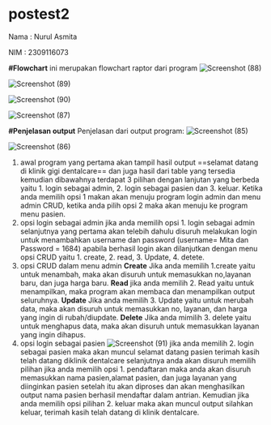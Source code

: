 # postest2
Nama : Nurul Asmita

NIM  : 2309116073

**#Flowchart**
ini merupakan flowchart raptor dari program 
![Screenshot (88)](https://github.com/nurulasmita77/postest2/assets/144861672/7e4c8c50-0fff-4509-be82-7ac19eb1f1f3)

![Screenshot (89)](https://github.com/nurulasmita77/postest2/assets/144861672/89bba78d-2810-4cae-97d2-18f1a2963017)

![Screenshot (90)](https://github.com/nurulasmita77/postest2/assets/144861672/e0e09f20-26ce-434d-9065-a3f1621b508c)

![Screenshot (87)](https://github.com/nurulasmita77/postest2/assets/144861672/a3ddc8ac-ca80-4b19-9900-4edf788b3048)

**#Penjelasan output**
Penjelasan dari output program: 
![Screenshot (85)](https://github.com/nurulasmita77/postest2/assets/144861672/ed178fff-ba51-432d-90ae-964a4f50a338)

![Screenshot (86)](https://github.com/nurulasmita77/postest2/assets/144861672/8ea0ee5c-4843-43ca-8507-2df29c0b40a0)
1. awal program
   yang pertama akan tampil hasil output ==selamat datang di klinik gigi dentalcare== dan juga hasil dari table yang tersedia kemudian dibawahnya terdapat 3 
   pilihan dengan lanjutan yang berbeda yaitu 1. login sebagai admin, 2. login sebagai pasien dan 3. keluar. Ketika anda memilih opsi 1 makan akan menuju program 
   login admin dan menu admin CRUD, ketika anda pilih opsi 2 maka akan menuju ke program menu pasien.
3. opsi login sebagai admin
   jika anda memilih opsi 1. login sebagai admin selanjutnya yang pertama akan telebih dahulu disuruh melakukan login untuk menambahkan username dan password 
   (username= Mita dan Password = 1684) apabila berhasil login akan dilanjutkan dengan menu opsi CRUD yaitu 1. create, 2. read, 3. Update, 4. detete.
4. opsi CRUD dalam menu admin
   **Create**
   Jika anda memilih 1.create yaitu untuk menambah, maka akan disuruh untuk memasukkan no,layanan baru, dan juga harga baru.
   **Read**
   jika anda memilih 2. Read yaitu untuk menampilkan, maka program akan membaca dan menampilkan output seluruhnya.
   **Update**
   Jika anda memilih 3. Update yaitu untuk merubah data, maka akan disuruh untuk memasukkan no, layanan, dan harga yang ingin di rubah/diupdate.
   **Delete**
   Jika anda mimilih 3. delete yaitu untuk menghapus data, maka akan disuruh untuk memasukkan layanan yang ingin dihapus.
3. opsi login sebagai pasien
   ![Screenshot (91)](https://github.com/nurulasmita77/postest2/assets/144861672/1bdab1c1-eb9d-46c1-892a-67362f614eaf)
   jika anda memilih 2. login sebagai pasien maka akan muncul selamat datang pasien terimah kasih telah datang diklinik dentalcare selanjutnya anda akan disuruh 
   memilih pilihan jika anda memilih opsi 1. pendaftaran maka anda akan disuruh memasukkan nama pasien,alamat pasien, dan juga layanan yang diinginkan pasien 
   setelah itu akan diproses dan akan menghasilkan output nama pasien berhasil mendaftar dalam antrian. Kemudian jika anda memilih opsi pilihan 2. keluar maka akan 
   muncul output silahkan keluar, terimah kasih telah datang di klinik dentalcare.
   
   
   

   
